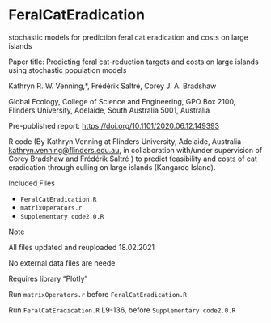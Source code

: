 # FeralCatEradication
stochastic models for prediction feral cat eradication and costs on large islands


Paper title: Predicting feral cat-reduction targets and costs on large islands using stochastic population models

Kathryn R. W. Venning,*, Frédérik Saltré, Corey J. A. Bradshaw

Global Ecology, College of Science and Engineering, GPO Box 2100, Flinders University, Adelaide, South Australia 5001, Australia

Pre-published report: https://doi.org/10.1101/2020.06.12.149393

R code (By Kathryn Venning at Flinders University, Adelaide, Australia – kathryn.venning@flinders.edu.au, in collaboration with/under supervision of Corey Bradshaw and Frédérik Saltré ) to predict feasibility and costs of cat eradication through culling on large islands (Kangaroo Island). 

Included Files

- `FeralCatEradication.R`
- `matrixOperators.r`
- `Supplementary code2.0.R`

Note

All files updated and reuploaded 18.02.2021

No external data files are neede

Requires library “Plotly”

Run `matrixOperators.r` before `FeralCatEradication.R`

Run `FeralCatEradication.R` L9-136, before `Supplementary code2.0.R`
